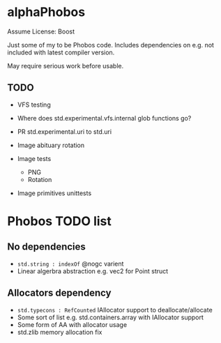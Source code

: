 # alphaPhobos
Assume License: Boost

Just some of my to be Phobos code. Includes dependencies on e.g. not included with latest compiler version.

May require serious work before usable.

## TODO
- VFS testing
- Where does std.experimental.vfs.internal glob functions go?
- PR std.experimental.uri to std.uri

- Image abituary rotation
- Image tests
	- PNG
	- Rotation
- Image primitives unittests

# Phobos TODO list

## No dependencies
- ``std.string : indexOf`` @nogc varient
- Linear algerbra abstraction e.g. vec2 for Point struct

## Allocators dependency
- ``std.typecons : RefCounted`` IAllocator support to deallocate/allocate
- Some sort of list e.g. std.containers.array with IAllocator support
- Some form of AA with allocator usage
- std.zlib memory allocation fix
